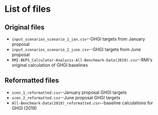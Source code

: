 # List of files


## Original files

- `input_scenarios_scenario_1_jan.csv`--GHGI targets from January proposal
- `input_scenarios_scenario_2_june.csv`--GHGI targets from June proposal
- `RMI-BEPS_Calculator-Analysis-All-Benchmark-Data(2019).csv`--RMI's original calculation of GHGI baselines


## Reformatted files

- `scen_1_reformatted.csv`--January proposal GHGI targets
- `scen_2_reformatted.csv`--June proposal GHGI targets
- `All-Benchmark-Data(2019)_reformatted.csv`--baseline calculations for GHGI (2019)
